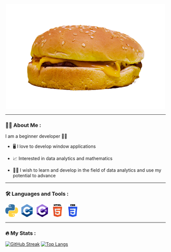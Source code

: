 <div id="header" align="center">
  <img src="cheesburger.gif"/>
</div>

---

### :man_technologist: About Me :
I am a beginner developer :student:

- :desktop_computer:	I love to develop window applications

- :chart_with_upwards_trend:	Interested in data analytics and mathematics

- :climbing_man:	I wish to learn and develop in the field of data analytics and use my potential to advance

---

### :hammer_and_wrench: Languages and Tools :
<div>
  <img src="python.png" title="Python" alt="Python" width="40" height="40"/>&nbsp;
  <img src="cpp.png" title="C++" alt="C++" width="40" height="40"/>&nbsp;
  <img src="csharp.png" title="CSharp" alt="CSharp" width="40" height="40"/>&nbsp;
  <img src="html.png" title="HTML" alt="HTML" width="40" height="40"/>&nbsp;
  <img src="css.png" title="CSS" alt="CSS" width="40" height="40"/>&nbsp;
<div>
  
---
  
### :fire: My Stats :
  [![GitHub Streak](http://github-readme-streak-stats.herokuapp.com?user=grishasolakhyan&theme=dark&background=000000)](https://git.io/streak-stats)
  [![Top Langs](https://github-readme-stats.vercel.app/api/top-langs/?username=grishasolakhyan&layout=compact&theme=vision-friendly-dark)](https://github.com/anuraghazra/github-readme-stats)
